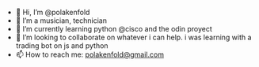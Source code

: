 - 👋 Hi, I’m @polakenfold
- 👀 I’m a musician, technician
- 🌱 I’m currently learning python @cisco and the odin proyect
- 💞️ I’m looking to collaborate on whatever i can help. i was learning with a trading bot on js and python
- 📫 How to reach me: polakenfold@gmail.com

<!---
polakenfold/polakenfold is a ✨ special ✨ repository because its `README.md` (this file) appears on your GitHub profile.
You can click the Preview link to take a look at your changes.
--->
